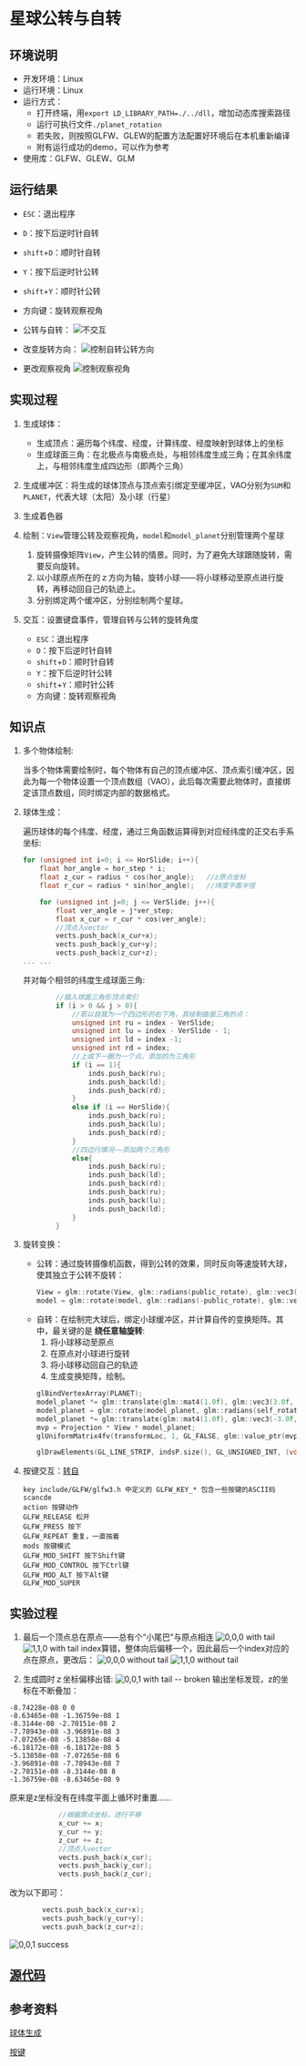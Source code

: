 # 星球公转与自转

## 环境说明
* 开发环境：Linux
* 运行环境：Linux
* 运行方式：
    * 打开终端，用`export LD_LIBRARY_PATH=./../dll`，增加动态库搜索路径
    * 运行可执行文件`./planet_rotation`
    * 若失败，则按照GLFW、GLEW的配置方法配置好环境后在本机重新编译
    * 附有运行成功的demo，可以作为参考
* 使用库：GLFW、GLEW、GLM

## 运行结果
* `ESC`：退出程序
* `D`：按下后逆时针自转
* `shift`+`D`：顺时针自转
* `Y`：按下后逆时针公转
* `shift`+`Y`：顺时针公转
* 方向键：旋转观察视角
* 公转与自转：
    ![不交互](https://raw.githubusercontent.com/Skyraker2016/markdownpic/master/Sun_and_planet_1.gif)

* 改变旋转方向：
    ![控制自转公转方向](https://raw.githubusercontent.com/Skyraker2016/markdownpic/master/Sun_and_planet_2.gif)

* 更改观察视角
    ![控制观察视角](https://raw.githubusercontent.com/Skyraker2016/markdownpic/master/Sun_and_planet_3.gif)
## 实现过程
1. 生成球体：

    * 生成顶点：遍历每个纬度、经度，计算纬度、经度映射到球体上的坐标
    * 生成球面三角：在北极点与南极点处，与相邻纬度生成三角；在其余纬度上，与相邻纬度生成四边形（即两个三角）

2. 生成缓冲区：将生成的球体顶点与顶点索引绑定至缓冲区，VAO分别为`SUM`和`PLANET`，代表大球（太阳）及小球（行星）
3. 生成着色器
4. 绘制：`View`管理公转及观察视角，`model`和`model_planet`分别管理两个星球
    1. 旋转摄像矩阵`View`，产生公转的情景。同时，为了避免大球跟随旋转，需要反向旋转。
    2. 以小球原点所在的ｚ方向为轴，旋转小球——将小球移动至原点进行旋转，再移动回自己的轨迹上。
    1. 分别绑定两个缓冲区，分别绘制两个星球。
5. 交互：设置键盘事件，管理自转与公转的旋转角度
    * `ESC`：退出程序
    * `D`：按下后逆时针自转
    * `shift`+`D`：顺时针自转
    * `Y`：按下后逆时针公转
    * `shift`+`Y`：顺时针公转
    * 方向键：旋转观察视角

## 知识点
1. 多个物体绘制:

    当多个物体需要绘制时，每个物体有自己的顶点缓冲区、顶点索引缓冲区，因此为每一个物体设置一个顶点数组（VAO），此后每次需要此物体时，直接绑定该顶点数组，同时绑定内部的数据格式。
2. 球体生成：

    遍历球体的每个纬度、经度，通过三角函数运算得到对应经纬度的正交右手系坐标:
    ```cpp
    for (unsigned int i=0; i <= HorSlide; i++){
        float hor_angle = hor_step * i;
        float z_cur = radius * cos(hor_angle);   //z原点坐标
        float r_cur = radius * sin(hor_angle);   //纬度平面半径

        for (unsigned int j=0; j <= VerSlide; j++){
            float ver_angle = j*ver_step;
            float x_cur = r_cur * cos(ver_angle);   
            //顶点入vector 
            vects.push_back(x_cur+x);
            vects.push_back(y_cur+y);
            vects.push_back(z_cur+z);
    ... ...
    ```
    并对每个相邻的纬度生成球面三角:
    ```cpp
            //插入球面三角形顶点索引
            if (i > 0 && j > 0){
                //若以自我为一个四边形的右下角，其绘制曲面三角的点：
                unsigned int ru = index - VerSlide;
                unsigned int lu = index - VerSlide - 1;
                unsigned int ld = index -1;
                unsigned int rd = index;
                //上或下一圈为一个点，添加的为三角形
                if (i == 1){               
                    inds.push_back(ru);
                    inds.push_back(ld);
                    inds.push_back(rd);
                }
                else if (i == HorSlide){
                    inds.push_back(ru);
                    inds.push_back(lu);
                    inds.push_back(rd);
                }
                //四边行情况——添加两个三角形
                else{
                    inds.push_back(ru);
                    inds.push_back(ld);
                    inds.push_back(rd);
                    inds.push_back(ru);
                    inds.push_back(lu);
                    inds.push_back(ld);
                }
            }
    ```
3. 旋转变换：
    * 公转：通过旋转摄像机函数，得到公转的效果，同时反向等速旋转大球，使其独立于公转不旋转：
        ```cpp
        View = glm::rotate(View, glm::radians(public_rotate), glm::vec3(0, 0, 1.0f));   //旋转视角以公转
        model = glm::rotate(model, glm::radians(-public_rotate), glm::vec3(0, 0, 1.0f)); //旋转大球以让大球看起来静止

        ```
    * 自转：在绘制完大球后，绑定小球缓冲区，并计算自传的变换矩阵。其中，最关键的是 **绕任意轴旋转**:
        1. 将小球移动至原点
        2. 在原点对小球进行旋转
        3. 将小球移动回自己的轨迹
        4. 生成变换矩阵，绘制。
        ```cpp
        glBindVertexArray(PLANET);
        model_planet *= glm::translate(glm::mat4(1.0f), glm::vec3(3.0f, 0.0f, 0.0f));
        model_planet = glm::rotate(model_planet, glm::radians(self_rotate), glm::vec3(0, 0, 1.0f));
        model_planet *= glm::translate(glm::mat4(1.0f), glm::vec3(-3.0f, 0.0f, 0.0f)); 
        mvp = Projection * View * model_planet;
        glUniformMatrix4fv(transformLoc, 1, GL_FALSE, glm::value_ptr(mvp));

        glDrawElements(GL_LINE_STRIP, indsP.size(), GL_UNSIGNED_INT, (void*)0); // we use index buffer, so set it to null.  

        ```
2. 按键交互：[转自](https://www.jianshu.com/p/2c3abf684294)
    ```
    key include/GLFW/glfw3.h 中定义的 GLFW_KEY_* 包含一些按键的ASCII码
    scancde
    action 按键动作
    GLFW_RELEASE 松开
    GLFW_PRESS 按下
    GLFW_REPEAT 重复，一直按着
    mods 按键模式
    GLFW_MOD_SHIFT 按下Shift键
    GLFW_MOD_CONTROL 按下Ctrl键
    GLFW_MOD_ALT 按下Alt键
    GLFW_MOD_SUPER
    ```

## 实验过程
1. 最后一个顶点总在原点——总有个“小尾巴”与原点相连
    ![0,0,0 with tail](https://raw.githubusercontent.com/Skyraker2016/markdownpic/master/SUN000_1.gif)
![1,1,0 with tail](https://raw.githubusercontent.com/Skyraker2016/markdownpic/master/SUN110_1.gif)
index算错，整体向后偏移一个，因此最后一个index对应的点在原点，更改后：
![0,0,0 without tail](https://raw.githubusercontent.com/Skyraker2016/markdownpic/master/SUN_000_2.gif)
![1,1,0 without tail](https://raw.githubusercontent.com/Skyraker2016/markdownpic/master/SUN_110_2.gif)

2. 生成圆时ｚ坐标偏移出错:
![0,0,1 with tail -- broken](https://raw.githubusercontent.com/Skyraker2016/markdownpic/master/SUN_ERR_001_1.gif)
输出坐标发现，z的坐标在不断叠加：
```
-8.74228e-08 0 0
-8.63465e-08 -1.36759e-08 1
-8.3144e-08 -2.70151e-08 2
-7.78943e-08 -3.96891e-08 3
-7.07265e-08 -5.13858e-08 4
-6.18172e-08 -6.18172e-08 5
-5.13858e-08 -7.07265e-08 6
-3.96891e-08 -7.78943e-08 7
-2.70151e-08 -8.3144e-08 8
-1.36759e-08 -8.63465e-08 9
```
原来是z坐标没有在纬度平面上循环时重置……
```cpp
            //根据原点坐标，进行平移
            x_cur += x;
            y_cur += y;
            z_cur += z;
            //顶点入vector 
            vects.push_back(x_cur);
            vects.push_back(y_cur);
            vects.push_back(z_cur);
```
改为以下即可：
```cpp
        vects.push_back(x_cur+x);
        vects.push_back(y_cur+y);
        vects.push_back(z_cur+z);
```
![0,0,1 success](https://raw.githubusercontent.com/Skyraker2016/markdownpic/master/SUN_002_2.gif)

## [源代码](https://github.com/Skyraker2016/learn-opengl/tree/master/PlanetRotation)

## 参考资料
[球体生成](http://ningxingxing.com/archives/178)

[按键](https://www.jianshu.com/p/2c3abf684294)